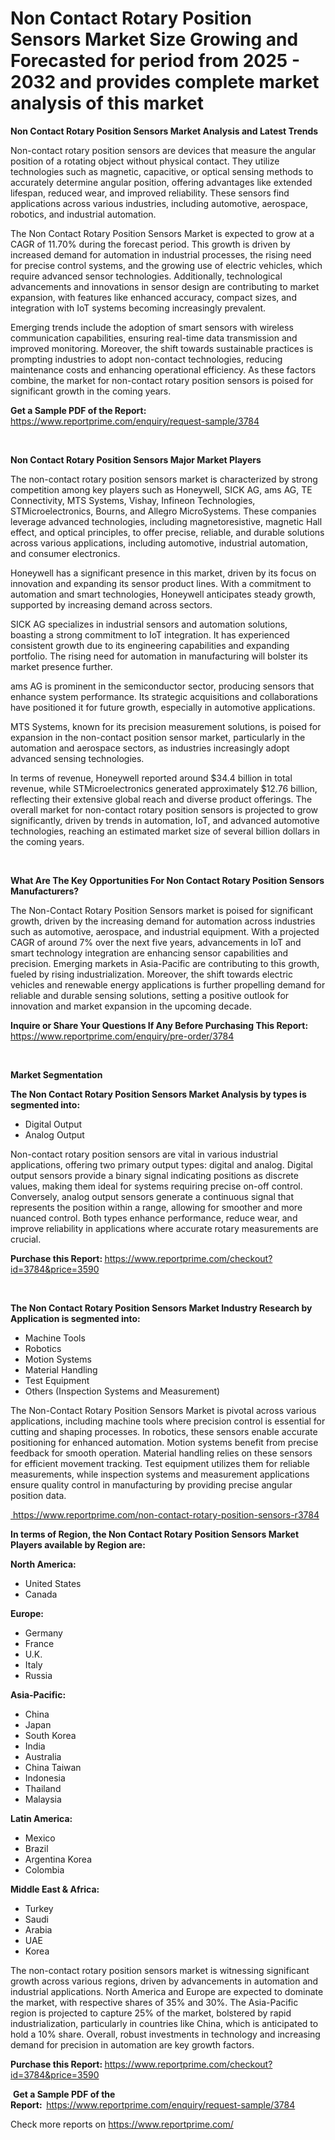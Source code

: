 <p><h1>Non Contact Rotary Position Sensors Market Size Growing and Forecasted for period from 2025 - 2032 and provides complete market analysis of this market</h1></p><p><strong>Non Contact Rotary Position Sensors Market Analysis and Latest Trends</strong></p>
<p><p>Non-contact rotary position sensors are devices that measure the angular position of a rotating object without physical contact. They utilize technologies such as magnetic, capacitive, or optical sensing methods to accurately determine angular position, offering advantages like extended lifespan, reduced wear, and improved reliability. These sensors find applications across various industries, including automotive, aerospace, robotics, and industrial automation.</p><p>The Non Contact Rotary Position Sensors Market is expected to grow at a CAGR of 11.70% during the forecast period. This growth is driven by increased demand for automation in industrial processes, the rising need for precise control systems, and the growing use of electric vehicles, which require advanced sensor technologies. Additionally, technological advancements and innovations in sensor design are contributing to market expansion, with features like enhanced accuracy, compact sizes, and integration with IoT systems becoming increasingly prevalent.</p><p>Emerging trends include the adoption of smart sensors with wireless communication capabilities, ensuring real-time data transmission and improved monitoring. Moreover, the shift towards sustainable practices is prompting industries to adopt non-contact technologies, reducing maintenance costs and enhancing operational efficiency. As these factors combine, the market for non-contact rotary position sensors is poised for significant growth in the coming years.</p></p>
<p><strong>Get a Sample PDF of the Report:&nbsp;</strong> <a href="https://www.reportprime.com/enquiry/request-sample/3784?utm_campaign=3196&utm_medium=2&utm_source=Github&utm_content=ia&utm_term=18032025&utm_id=non-contact-rotary-position-sensors">https://www.reportprime.com/enquiry/request-sample/3784</a></p>
<p>&nbsp;</p>
<p><strong>Non Contact Rotary Position Sensors Major Market Players</strong></p>
<p><p>The non-contact rotary position sensors market is characterized by strong competition among key players such as Honeywell, SICK AG, ams AG, TE Connectivity, MTS Systems, Vishay, Infineon Technologies, STMicroelectronics, Bourns, and Allegro MicroSystems. These companies leverage advanced technologies, including magnetoresistive, magnetic Hall effect, and optical principles, to offer precise, reliable, and durable solutions across various applications, including automotive, industrial automation, and consumer electronics.</p><p>Honeywell has a significant presence in this market, driven by its focus on innovation and expanding its sensor product lines. With a commitment to automation and smart technologies, Honeywell anticipates steady growth, supported by increasing demand across sectors.</p><p>SICK AG specializes in industrial sensors and automation solutions, boasting a strong commitment to IoT integration. It has experienced consistent growth due to its engineering capabilities and expanding portfolio. The rising need for automation in manufacturing will bolster its market presence further.</p><p>ams AG is prominent in the semiconductor sector, producing sensors that enhance system performance. Its strategic acquisitions and collaborations have positioned it for future growth, especially in automotive applications.</p><p>MTS Systems, known for its precision measurement solutions, is poised for expansion in the non-contact position sensor market, particularly in the automation and aerospace sectors, as industries increasingly adopt advanced sensing technologies.</p><p>In terms of revenue, Honeywell reported around $34.4 billion in total revenue, while STMicroelectronics generated approximately $12.76 billion, reflecting their extensive global reach and diverse product offerings. The overall market for non-contact rotary position sensors is projected to grow significantly, driven by trends in automation, IoT, and advanced automotive technologies, reaching an estimated market size of several billion dollars in the coming years.</p></p>
<p>&nbsp;</p>
<p><strong>What Are The Key Opportunities For Non Contact Rotary Position Sensors Manufacturers?</strong></p>
<p><p>The Non-Contact Rotary Position Sensors market is poised for significant growth, driven by the increasing demand for automation across industries such as automotive, aerospace, and industrial equipment. With a projected CAGR of around 7% over the next five years, advancements in IoT and smart technology integration are enhancing sensor capabilities and precision. Emerging markets in Asia-Pacific are contributing to this growth, fueled by rising industrialization. Moreover, the shift towards electric vehicles and renewable energy applications is further propelling demand for reliable and durable sensing solutions, setting a positive outlook for innovation and market expansion in the upcoming decade.</p></p>
<p><strong>Inquire or Share Your Questions If Any Before Purchasing This Report:</strong> <a href="https://www.reportprime.com/enquiry/pre-order/3784?utm_campaign=3196&utm_medium=2&utm_source=Github&utm_content=ia&utm_term=18032025&utm_id=non-contact-rotary-position-sensors">https://www.reportprime.com/enquiry/pre-order/3784</a></p>
<p>&nbsp;</p>
<p><strong>Market Segmentation</strong></p>
<p><strong>The Non Contact Rotary Position Sensors Market Analysis by types is segmented into:</strong></p>
<p><ul><li>Digital Output</li><li>Analog Output</li></ul></p>
<p><p>Non-contact rotary position sensors are vital in various industrial applications, offering two primary output types: digital and analog. Digital output sensors provide a binary signal indicating positions as discrete values, making them ideal for systems requiring precise on-off control. Conversely, analog output sensors generate a continuous signal that represents the position within a range, allowing for smoother and more nuanced control. Both types enhance performance, reduce wear, and improve reliability in applications where accurate rotary measurements are crucial.</p></p>
<p><strong>Purchase this Report:&nbsp;</strong><a href="https://www.reportprime.com/checkout?id=3784&price=3590&utm_campaign=3196&utm_medium=2&utm_source=Github&utm_content=ia&utm_term=18032025&utm_id=non-contact-rotary-position-sensors">https://www.reportprime.com/checkout?id=3784&price=3590</a></p>
<p>&nbsp;</p>
<p><strong>The Non Contact Rotary Position Sensors Market Industry Research by Application is segmented into:</strong></p>
<p><ul><li>Machine Tools</li><li>Robotics</li><li>Motion Systems</li><li>Material Handling</li><li>Test Equipment</li><li>Others (Inspection Systems and Measurement)</li></ul></p>
<p><p>The Non-Contact Rotary Position Sensors Market is pivotal across various applications, including machine tools where precision control is essential for cutting and shaping processes. In robotics, these sensors enable accurate positioning for enhanced automation. Motion systems benefit from precise feedback for smooth operation. Material handling relies on these sensors for efficient movement tracking. Test equipment utilizes them for reliable measurements, while inspection systems and measurement applications ensure quality control in manufacturing by providing precise angular position data.</p></p>
<p><a href="https://www.reportprime.com/non-contact-rotary-position-sensors-r3784?utm_campaign=3196&utm_medium=2&utm_source=Github&utm_content=ia&utm_term=18032025&utm_id=non-contact-rotary-position-sensors">&nbsp;https://www.reportprime.com/non-contact-rotary-position-sensors-r3784</a></p>
<p><strong>In terms of Region, the Non Contact Rotary Position Sensors Market Players available by Region are:</strong></p>
<p>
    <p> <strong> North America: </strong>
        <ul>
            <li>United States</li>
            <li>Canada</li>
        </ul>
        </p> 
    <p> <strong> Europe: </strong>
        <ul>
            <li>Germany</li>
            <li>France</li>
            <li>U.K.</li>
            <li>Italy</li>
            <li>Russia</li>
        </ul>
        </p> 
    <p> <strong> Asia-Pacific: </strong>
        <ul>
            <li>China</li>
            <li>Japan</li>
            <li>South Korea</li>
            <li>India</li>
            <li>Australia</li>
            <li>China Taiwan</li>
            <li>Indonesia</li>
            <li>Thailand</li>
            <li>Malaysia</li>
        </ul>
        </p> 
    <p> <strong> Latin America: </strong>
        <ul>
            <li>Mexico</li>
            <li>Brazil</li>
            <li>Argentina Korea</li>
            <li>Colombia</li>
        </ul>
        </p> 
    <p> <strong> Middle East & Africa: </strong>
        <ul>
            <li>Turkey</li>
            <li>Saudi</li>
            <li>Arabia</li>
            <li>UAE</li>
            <li>Korea</li>
        </ul>
    </p>
    </p>
<p><p>The non-contact rotary position sensors market is witnessing significant growth across various regions, driven by advancements in automation and industrial applications. North America and Europe are expected to dominate the market, with respective shares of 35% and 30%. The Asia-Pacific region is projected to capture 25% of the market, bolstered by rapid industrialization, particularly in countries like China, which is anticipated to hold a 10% share. Overall, robust investments in technology and increasing demand for precision in automation are key growth factors.</p></p>
<p><strong>Purchase this Report: </strong><a href="https://www.reportprime.com/checkout?id=3784&price=3590&utm_campaign=3196&utm_medium=2&utm_source=Github&utm_content=ia&utm_term=18032025&utm_id=non-contact-rotary-position-sensors">https://www.reportprime.com/checkout?id=3784&price=3590</a></p>
<p>&nbsp;<strong>Get a Sample PDF of the Report:&nbsp;&nbsp;</strong><a href="https://www.reportprime.com/enquiry/request-sample/3784?utm_campaign=3196&utm_medium=2&utm_source=Github&utm_content=ia&utm_term=18032025&utm_id=non-contact-rotary-position-sensors">https://www.reportprime.com/enquiry/request-sample/3784</a></p>
<p><strong></strong></p>
<p>Check more reports on <a href="https://www.reportprime.com/?utm_campaign=3196&utm_medium=2&utm_source=Github&utm_content=ia&utm_term=18032025&utm_id=non-contact-rotary-position-sensors">https://www.reportprime.com/</a></p>
